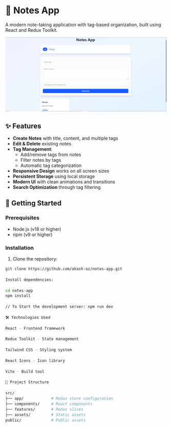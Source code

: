 # 📝 Notes App

A modern note-taking application with tag-based organization, built using React and Redux Toolkit.

![Notes App Screenshot](/public/screenshot.png)

## ✨ Features

- **Create Notes** with title, content, and multiple tags
- **Edit & Delete** existing notes
- **Tag Management**:
  - Add/remove tags from notes
  - Filter notes by tags
  - Automatic tag categorization
- **Responsive Design** works on all screen sizes
- **Persistent Storage** using local storage
- **Modern UI** with clean animations and transitions
- **Search Optimization** through tag filtering

## 🚀 Getting Started

### Prerequisites

- Node.js (v18 or higher)
- npm (v9 or higher)

### Installation

1. Clone the repository:

```bash
git clone https://github.com/akash-az/notes-app.git

Install dependencies:

cd notes-app
npm install

// To Start the development server: npm run dev

🛠️ Technologies Used

React - Frontend framework

Redux Toolkit - State management

Tailwind CSS - Styling system

React Icons - Icon library

Vite - Build tool

📂 Project Structure

src/
├── app/            # Redux store configuration
├── components/     # React components
├── features/       # Redux slices
├── assets/         # Static assets
public/             # Public assets
```
